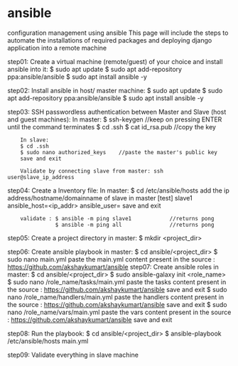 # ansible
configuration management using ansible
This page will include the steps to automate the installations of required packages and deploying django application into a remote machine

step01: Create a virtual machine (remote/guest) of your choice and install ansible into it:
        $ sudo apt update
        $ sudo apt add-repository ppa:ansible/ansible
        $ sudo apt install ansible -y
        
step02: Install ansible in host/ master machine:
        $ sudo apt update
        $ sudo apt add-repository ppa:ansible/ansible
        $ sudo apt install ansible -y
   
step03: SSH passwordless authentication between Master and Slave (host and guest machines):
        In master:
        $ ssh-keygen       //keep on pressing ENTER until the command terminates
        $ cd .ssh
        $ cat id_rsa.pub  //copy the key
        
        In slave:
        $ cd .ssh
        $ sudo nano authorized_keys    //paste the master's public key
        save and exit
        
        Validate by connecting slave from master: ssh user@slave_ip_address

step04: Create a Inventory file:
        In master:
        $ cd /etc/ansible/hosts
        add the ip address/hostname/domainname of slave in master
        [test]
        slave1 ansible_host=<ip_addr> ansible_user=<slave USER>
        save and exit
        
        validate : $ ansible -m ping slave1            //returns pong
                   $ ansible -m ping all               //returns pong
                   
step05: Create a project directory in master:
        $ mkdir <project_dir>

step06: Create ansible playbook in master:
        $ cd ansible/<project_dir>
        $ sudo nano main.yml
         paste the main.yml content present in the source : https://github.com/akshaykumart/ansible
step07: Create ansible roles in master:
        $ cd ansible/<project_dir>
        $ sudo ansible-galaxy init <role_name> 
        $ sudo nano /role_name/tasks/main.yml
          paste the tasks content present in the source : https://github.com/akshaykumart/ansible
          save and exit
        $ sudo nano /role_name/handlers/main.yml
          paste the handlers content present in the source : https://github.com/akshaykumart/ansible
          save and exit
        $ sudo nano /role_name/vars/main.yml
          paste the vars content present in the source : https://github.com/akshaykumart/ansible
          save and exit

step08: Run the playbook:
        $ cd ansible/<project_dir>
        $ ansible-playbook /etc/ansible/hosts main.yml
       
step09: Validate everything in slave machine


        
      
        

        
        

